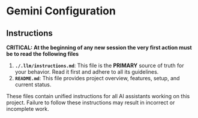 # Gemini Configuration

## Instructions

**CRITICAL: At the beginning of any new session the very first action must be to read the following files**

1.  **`./.llm/instructions.md`**: This file is the **PRIMARY** source of truth for your behavior. Read it first and adhere to all its guidelines.
2.  **`README.md`**: This file provides project overview, features, setup, and current status.

These files contain unified instructions for all AI assistants working on this project. Failure to follow these instructions may result in incorrect or incomplete work.